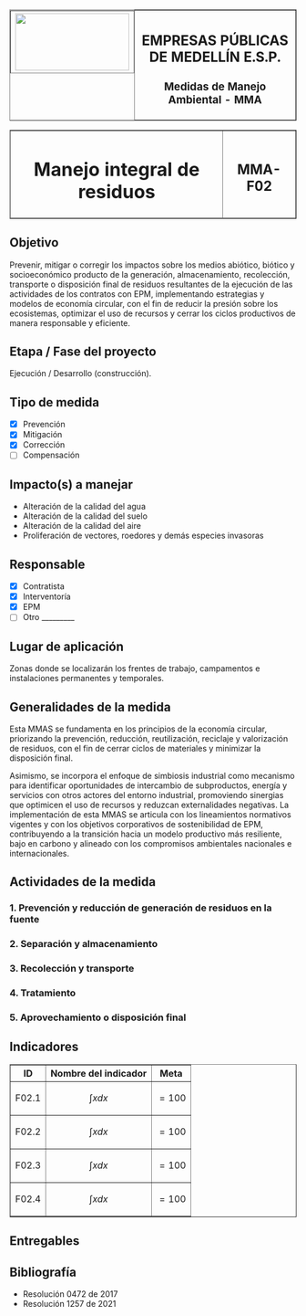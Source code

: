 <table border=1 width="100%">
<thead>
<th style="display:flex;justify-content:center;align-items:center;">
<img src="https://cnostatic.s3.amazonaws.com/cno-public/logo_epm_png_400_x_200.png" width="200px" height="100px" />
</th>
<th>
<h2 style="text-align: center;">EMPRESAS PÚBLICAS DE MEDELLÍN E.S.P.</h2>
<h3 style="text-align: center;">Medidas de Manejo Ambiental - MMA</h3>
</th>
</thead>
</table>
 
<table border=1 width="100%">
<thead>
<th>
<h1 style="text-align: center;">Manejo integral de residuos</h1>
</th>
<th>
<h2>MMA-F02</h2>
</th>
</thead>
</table>
 
## Objetivo
 
Prevenir, mitigar o corregir los impactos sobre los medios abiótico, biótico y socioeconómico producto de la generación, almacenamiento, recolección, transporte o disposición final de residuos resultantes de la ejecución de las actividades de los contratos con EPM, implementando estrategias y modelos de economía circular, con el fin de reducir la presión sobre los ecosistemas, optimizar el uso de recursos y cerrar los ciclos productivos de manera responsable y eficiente.
 
## Etapa / Fase del proyecto
 
Ejecución / Desarrollo (construcción).
 
## Tipo de medida
 
- [x] Prevención
- [x] Mitigación
- [x] Corrección
- [ ] Compensación
 
## Impacto(s) a manejar
 
* Alteración de la calidad del agua
* Alteración de la calidad del suelo
* Alteración de la calidad del aire
* Proliferación de vectores, roedores y demás especies invasoras
 
## Responsable
 
- [x] Contratista
- [x] Interventoría
- [x] EPM
- [ ] Otro _________
 
## Lugar de aplicación
 
Zonas donde se localizarán los frentes de trabajo, campamentos e instalaciones permanentes y temporales.
 
## Generalidades de la medida

Esta MMAS se fundamenta en los principios de la economía circular, priorizando la prevención, reducción, reutilización, reciclaje y valorización de residuos, con el fin de cerrar ciclos de materiales y minimizar la disposición final.

Asimismo, se incorpora el enfoque de simbiosis industrial como mecanismo para identificar oportunidades de intercambio de subproductos, energía y servicios con otros actores del entorno industrial, promoviendo sinergias que optimicen el uso de recursos y reduzcan externalidades negativas. La implementación de esta MMAS se articula con los lineamientos normativos vigentes y con los objetivos corporativos de sostenibilidad de EPM, contribuyendo a la transición hacia un modelo productivo más resiliente, bajo en carbono y alineado con los compromisos ambientales nacionales e internacionales.

## Actividades de la medida
 
### 1. Prevención y reducción de generación de residuos en la fuente

### 2. Separación y almacenamiento
 
### 3. Recolección y transporte
 
### 4. Tratamiento
 
### 5. Aprovechamiento o disposición final
 
## Indicadores
 
<table border=1 width="100%">
 
<thead>
<th style="text-align: center;">ID</th>
<th style="text-align: center;">Nombre del indicador</th>
<th style="text-align: center;">Meta</th>
</thead>
 
<tr> <!-- ROW 1 -->
 
<td style="text-align: center;">
F02.1
</td>
 
<td style="text-align: center;">
 
$\int{x}dx$
 
</td>
 
<td style="text-align: center;">
 
$= 100%$
 
</td>
 
</tr>
 
<tr> <!-- ROW 2 -->
 
<td style="text-align: center;">
F02.2
</td>
 
<td style="text-align: center;">
 
$\int{x}dx$
 
</td>
 
<td style="text-align: center;">
 
$= 100%$
 
</td>
 
</tr>
 
<tr> <!-- ROW 3 -->
 
<td style="text-align: center;">
F02.3
</td>
 
<td style="text-align: center;">
 
$\int{x}dx$
 
</td>
 
<td style="text-align: center;">
 
$= 100%$
 
</td>
 
</tr>
 
<tr> <!-- ROW 4 -->
 
<td style="text-align: center;">
F02.4
</td>
 
<td style="text-align: center;">
 
$\int{x}dx$
 
</td>
 
<td style="text-align: center;">
 
$= 100%$
 
</td>
 
</tr>
 
</table>
 
## Entregables
 
 
 
## Bibliografía
 
* Resolución 0472 de 2017
* Resolución 1257 de 2021
 
 